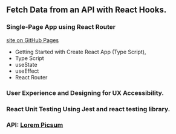 ## Fetch Data from an API with React Hooks.
### Single-Page App using React Router

[site on GitHub Pages](https://krzysiek-u.github.io/photo-api-ts/) 

- Getting Started with Create React App (Type Script), 
- Type Script
- useState
- useEffect
- React Router

### User Experience and Designing for UX Accessibility.

### React Unit Testing Using Jest and react testing library.



###  API: [Lorem Picsum](https://picsum.photos/) 
